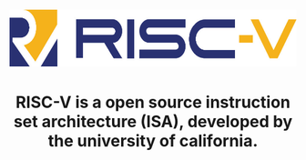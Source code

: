 <h1 align=center>
<img height="100em" src="https://github.com/IcaroM-CdC/Assembler-RISC-V/blob/stable/imgs/riscv.png" />
</h1>

<h1 align=center>
RISC-V is a open source instruction set architecture (ISA), developed by the university of california.
</h1>





